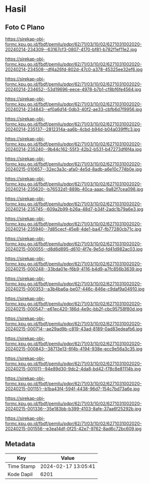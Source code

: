 # Hasil

## Foto C Plano

https://sirekap-obj-formc.kpu.go.id/fbdf/pemilu/pdpr/62/71/03/10/02/6271031002020-20240214-234309--63167cf3-0807-4170-bf81-b782f1ef11e2.jpg

https://sirekap-obj-formc.kpu.go.id/fbdf/pemilu/pdpr/62/71/03/10/02/6271031002020-20240214-234508--df4a26fd-802d-47c0-a378-45325ee32ef6.jpg

https://sirekap-obj-formc.kpu.go.id/fbdf/pemilu/pdpr/62/71/03/10/02/6271031002020-20240214-234652--53d19696-eece-4978-b7b1-cf8bf6fe4564.jpg

https://sirekap-obj-formc.kpu.go.id/fbdf/pemilu/pdpr/62/71/03/10/02/6271031002020-20240214-234843--ef0a6d14-0db3-40f2-ae33-cbfb6d7f9956.jpg

https://sirekap-obj-formc.kpu.go.id/fbdf/pemilu/pdpr/62/71/03/10/02/6271031002020-20240214-235137--2812314a-aa6b-4cbd-b94d-b04a039fffc3.jpg

https://sirekap-obj-formc.kpu.go.id/fbdf/pemilu/pdpr/62/71/03/10/02/6271031002020-20240214-235240--9b44c162-55f3-42b2-b531-b47273df6f4a.jpg

https://sirekap-obj-formc.kpu.go.id/fbdf/pemilu/pdpr/62/71/03/10/02/6271031002020-20240215-010657--32ec3a3c-afa0-4e5d-8adb-a6e10c774b0e.jpg

https://sirekap-obj-formc.kpu.go.id/fbdf/pemilu/pdpr/62/71/03/10/02/6271031002020-20240214-235620--b76532d1-889b-40ca-aaac-9a82f7cea098.jpg

https://sirekap-obj-formc.kpu.go.id/fbdf/pemilu/pdpr/62/71/03/10/02/6271031002020-20240214-235745--609a2b99-b26a-48d7-b34f-2adc1b79a6e3.jpg

https://sirekap-obj-formc.kpu.go.id/fbdf/pemilu/pdpr/62/71/03/10/02/6271031002020-20240214-235940--7d85cecf-45e8-4de1-ba47-fb77280cb71c.jpg

https://sirekap-obj-formc.kpu.go.id/fbdf/pemilu/pdpr/62/71/03/10/02/6271031002020-20240215-000055--d8d6d895-d610-4f7e-9e5d-fd41d982ac03.jpg

https://sirekap-obj-formc.kpu.go.id/fbdf/pemilu/pdpr/62/71/03/10/02/6271031002020-20240215-000248--33bda01e-f6b9-4116-b4d9-a7fc856b3639.jpg

https://sirekap-obj-formc.kpu.go.id/fbdf/pemilu/pdpr/62/71/03/10/02/6271031002020-20240215-000353--a3b4ba6a-be07-446c-846e-c9daf9a04910.jpg

https://sirekap-obj-formc.kpu.go.id/fbdf/pemilu/pdpr/62/71/03/10/02/6271031002020-20240215-000547--e61ec420-186d-4e9c-bb2f-cbc95758f80d.jpg

https://sirekap-obj-formc.kpu.go.id/fbdf/pemilu/pdpr/62/71/03/10/02/6271031002020-20240215-000714--ae29ad9b-c819-43ad-8189-0ad83edeafb6.jpg

https://sirekap-obj-formc.kpu.go.id/fbdf/pemilu/pdpr/62/71/03/10/02/6271031002020-20240215-000843--38713e13-6f4b-4194-938e-ecc9e56a3c35.jpg

https://sirekap-obj-formc.kpu.go.id/fbdf/pemilu/pdpr/62/71/03/10/02/6271031002020-20240215-001011--94e89d30-9dc2-4da8-bd42-f78c8e81114b.jpg

https://sirekap-obj-formc.kpu.go.id/fbdf/pemilu/pdpr/62/71/03/10/02/6271031002020-20240215-001151--b1ba43f4-594f-4438-96d7-154c7bd73a6e.jpg

https://sirekap-obj-formc.kpu.go.id/fbdf/pemilu/pdpr/62/71/03/10/02/6271031002020-20240215-001336--35e183bb-b399-4103-8afe-37aa6f25292b.jpg

https://sirekap-obj-formc.kpu.go.id/fbdf/pemilu/pdpr/62/71/03/10/02/6271031002020-20240215-001556--e3ea14df-0f25-42e7-9762-8ad6c72bc609.jpg


## Metadata

| Key        | Value               |
| ---------- | ------------------- |
| Time Stamp | 2024-02-17 13:05:41 |
| Kode Dapil | 6201                |



